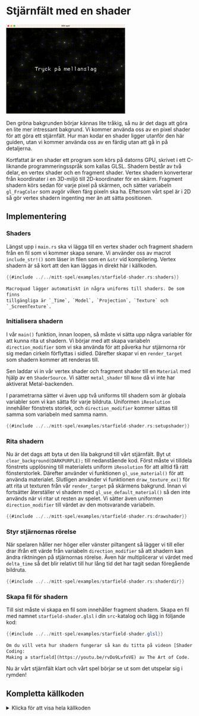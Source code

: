 # Stjärnfält med en shader

![Screenshot](images/starfield-shader.gif#center)

Den gröna bakgrunden börjar kännas lite tråkig, så nu är det dags att göra en
lite mer intressant bakgrund. Vi kommer använda oss av en pixel shader för att
göra ett stjärnfält. Hur man kodar en shader ligger utanför den här guiden,
utan vi kommer använda oss av en färdig utan att gå in på detaljerna.

Kortfattat är en shader ett program som körs på datorns GPU, skrivet i ett
C-liknande programmeringsspråk som kallas GLSL. Shadern består av två delar,
en vertex shader och en fragment shader. Vertex shadern konverterar från
koordinater i en 3D-miljö till 2D-koordinater för en skärm. Fragment shadern
körs sedan för varje pixel på skärmen, och sätter variabeln `gl_FragColor` som
avgör vilken färg pixeln ska ha. Eftersom vårt spel är i 2D så gör vertex
shadern ingenting mer än att sätta positionen.

## Implementering

### Shaders

Längst upp i `main.rs` ska vi lägga till en vertex shader och fragment shadern
från en fil som vi kommer skapa senare. Vi använder oss av macrot
`include_str!()` som läser in filen som en `&str` vid kompilering.
Vertex shadern är så kort att den kan läggas in direkt här i källkoden.

```rust
{{#include ../../mitt-spel/examples/starfield-shader.rs:shaders}}
```

```admonish info
Macroquad lägger automatiskt in några uniforms till shaders. De som finns
tillgängliga är `_Time`, `Model`, `Projection`, `Texture` och
`_ScreenTexture`.
```

### Initialisera shadern

I vår `main()` funktion, innan loopen, så måste vi sätta upp några variabler
för att kunna rita ut shadern. Vi börjar med att skapa variabeln
`direction_modifier` som vi ska använda för att påverka hur stjärnorna rör sig
medan cirkeln förflyttas i sidled. Därefter skapar vi en `render_target` som
shadern kommer att renderas till.

Sen laddar vi in vår vertex shader och fragment shader till en `Material` med
hjälp av en `ShaderSource`. Vi sätter `metal_shader` till `None` då vi inte
har aktiverat Metal-backenden.

I parametrarna sätter vi även upp två uniforms till shadern som är globala
variabler som vi kan sätta för varje bildruta.  Uniformen `iResolution`
innehåller fönstrets storlek, och `direction_modifier` kommer sättas till
samma som variabeln med samma namn.

```rust
{{#include ../../mitt-spel/examples/starfield-shader.rs:setupshader}}
```

### Rita shadern

Nu är det dags att byta ut den lila bakgrund till vårt stjärnfält. Byt ut
`clear_background(DARKPURPLE);` till nedanstående kod. Först måste vi tilldela
fönstrets upplösning till materialets uniform `iResolution` för att alltid få
rätt fönsterstorlek. Därefter använder vi funktionen `gl_use_material()` för
att använda materialet. Slutligen använder vi funktionen `draw_texture_ex()`
för att rita ut texturen från vår `render_target` på skärmens bakgrund. Innan
vi fortsätter återställer vi shadern med `gl_use_default_material()` så den
inte används när vi ritar ut resten av spelet. Vi sätter även uniformen
`direction_modifier` till värdet av den motsvarande variabeln.

```rust
{{#include ../../mitt-spel/examples/starfield-shader.rs:drawshader}}
```

### Styr stjärnornas rörelse

När spelaren håller ner höger eller vänster piltangent så lägger vi till
eller drar ifrån ett värde från variabeln `direction_modifier` så att shadern
kan ändra riktningen på stjärnornas rörelse. Även här multiplicerar vi värdet
med `delta_time` så det blir relativt till hur lång tid det har tagit sedan
föregående bildruta.

 ```rust [hl,3,7]
{{#include ../../mitt-spel/examples/starfield-shader.rs:shaderdir}}
```

### Skapa fil för shadern

Till sist måste vi skapa en fil som innehåller fragment shadern. Skapa en fil
med namnet `starfield-shader.glsl` i din `src`-katalog och lägg in följande
kod:

```glsl
{{#include ../../mitt-spel/examples/starfield-shader.glsl}}
```

```admonish info
Om du vill veta hur shadern fungerar så kan du titta på videon [Shader Coding:
Making a starfield](https://youtu.be/rvDo9LvfoVE) av The Art of Code.
```

Nu är vårt stjärnfält klart och vårt spel börjar se ut som det utspelar sig i
rymden!

<div class="noprint">

## Kompletta källkoden

<details>
  <summary>Klicka för att visa hela källkoden</summary>

```rust
{{#include ../../mitt-spel/examples/starfield-shader.rs:all}}
```
</details>
</div>

